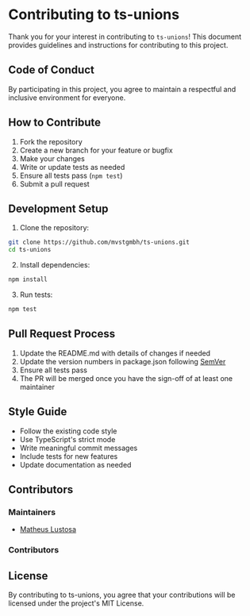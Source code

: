 # Contributing to ts-unions

Thank you for your interest in contributing to `ts-unions`! This document provides guidelines and 
instructions for contributing to this project.

## Code of Conduct

By participating in this project, you agree to maintain a respectful and inclusive environment for everyone.

## How to Contribute

1. Fork the repository
2. Create a new branch for your feature or bugfix
3. Make your changes
4. Write or update tests as needed
5. Ensure all tests pass (`npm test`)
6. Submit a pull request

## Development Setup

1. Clone the repository:

```bash
git clone https://github.com/mvstgmbh/ts-unions.git
cd ts-unions
```

2. Install dependencies:
```bash
npm install
```

3. Run tests:
```bash
npm test
```

## Pull Request Process

1. Update the README.md with details of changes if needed
2. Update the version numbers in package.json following [SemVer](https://semver.org/)
3. Ensure all tests pass
4. The PR will be merged once you have the sign-off of at least one maintainer

## Style Guide

- Follow the existing code style
- Use TypeScript's strict mode
- Write meaningful commit messages
- Include tests for new features
- Update documentation as needed

## Contributors

### Maintainers

- [Matheus Lustosa](https://github.com/matheuslustosa)

### Contributors

<!-- Add contributors here as they contribute to the project -->

## License

By contributing to ts-unions, you agree that your contributions will be licensed under the 
project's MIT License. 
